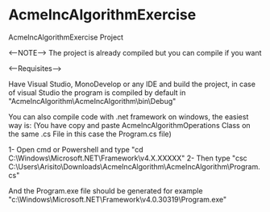 # AcmeIncAlgorithmExercise
AcmeIncAlgorithmExercise Project

<--NOTE-->
The project is already compiled but you can compile if you want

<--Requisites-->

Have Visual Studio, MonoDevelop or any IDE and build the project, 
in case of visual Studio the program is compiled by default in "AcmeIncAlgorithm\AcmeIncAlgorithm\bin\Debug"

You can also compile code with .net framework on windows, the easiest way is:
(You have copy and paste AcmeIncAlgorithmOperations Class on the same .cs File in this case the Program.cs file)

1- Open cmd or Powershell and type "cd C:\Windows\Microsoft.NET\Framework\v4.X.XXXXX"
2- Then type "csc C:\Users\Arisito\Downloads\AcmeIncAlgorithm\AcmeIncAlgorithm\Program.cs"

And the Program.exe file should be generated for example "c:\Windows\Microsoft.NET\Framework\v4.0.30319\Program.exe"
